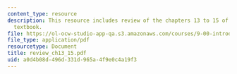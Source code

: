```yaml
---
content_type: resource
description: This resource includes review of the chapters 13 to 15 of the course
  textbook.
file: https://ol-ocw-studio-app-qa.s3.amazonaws.com/courses/9-00-introduction-to-psychology-fall-2004/a0d4b08d496d331d965a4f9e0c4a19f3_review_ch13_15.pdf
file_type: application/pdf
resourcetype: Document
title: review_ch13_15.pdf
uid: a0d4b08d-496d-331d-965a-4f9e0c4a19f3
---
```

